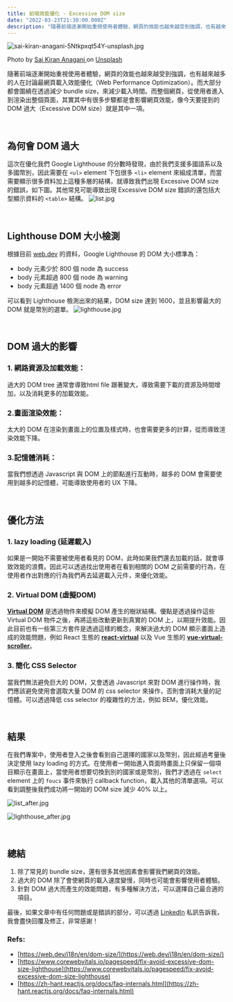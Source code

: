 ```yaml
---
title: 前端效能優化 - Excessive DOM size
date: "2022-03-23T21:30:00.000Z"
description: "隨著前端逐漸開始重視使用者體驗，網頁的效能也越來越受到強調，也有越來越多的人在討論最網頁載入效能優化（Web Performance Optimization）。而大部分都會圍繞在透過減少 bundle size，來減少載入時間。而整個網頁，從使用者進入到渲染出整個頁面，其實其中有很多步驟都是會影響網頁效能，像 DOM 過大（Excessive DOM size）就是其中一項。"
---
```

![sai-kiran-anagani-5Ntkpxqt54Y-unsplash.jpg](./index.jpg)

Photo by [Sai Kiran Anagani
](https://unsplash.com/@anagani_saikiran) on [Unsplash](https://unsplash.com/photos/5Ntkpxqt54Y)


隨著前端逐漸開始重視使用者體驗，網頁的效能也越來越受到強調，也有越來越多的人在討論最網頁載入效能優化（Web Performance Optimization）。而大部分都會圍繞在透過減少 bundle size，來減少載入時間。而整個網頁，從使用者進入到渲染出整個頁面，其實其中有很多步驟都是會影響網頁效能，像今天要提到的 DOM 過大（Excessive DOM size）就是其中一項。

<br>

## **為何會 DOM 過大**
這次在優化我們 Google Lighthouse 的分數時發現，由於我們支援多國語系以及多國幣別，因此需要在 `<ul>` element 下包很多 `<li>` element 來組成清單，而當需要顯示很多資料加上這種多層的結構，就導致我們出現 Excessive DOM size 的錯誤，如下圖。其他常見可能導致出現 Excessive DOM size 錯誤的還包括大型顯示資料的 `<table>` 結構。
![list.jpg](./list.png)

<br>

## **Lighthouse DOM 大小檢測**
根據目前 [web.dev](https://web.dev/i18n/en/dom-size/) 的資料，Google Lighthouse 的 DOM 大小標準為：

- body 元素少於 800 個 node 為 success
- body 元素超過 800 個 node 為 warning
- body 元素超過 1400 個 node 為 error

可以看到 Lighthouse 檢測出來的結果，DOM size 達到 1600，並且影響最大的 DOM 就是幣別的選單。
![lighthouse.jpg](./lighthouse.png)

<br>

## **DOM 過大的影響**
### 1. 網路資源及加載效能：
過大的 DOM tree 通常會導致html file 跟著變大，導致需要下載的資源及時間增加，以及消耗更多的加載效能。

### 2.畫面渲染效能：
太大的 DOM 在渲染到畫面上的位置及樣式時，也會需要更多的計算，從而導致渲染效能下降。

### 3.記憶體消耗：
當我們想透過 Javascript 與 DOM 上的節點進行互動時，越多的 DOM 會需要使用到越多的記憶體，可能導致使用者的 UX 下降。

<br>

## 優化方法
### 1. lazy loading (延遲載入)

如果是一開始不需要被使用者看見的 DOM，此時如果我們還去加載的話，就會導致效能的浪費。因此可以透過找出使用者在看到相關的 DOM 之前需要的行為，在使用者作出對應的行為我們再去延遲載入元件，來優化效能。

### 2. Virtual DOM (虛擬DOM)

[**Virtual DOM**](https://zh-hant.reactjs.org/docs/faq-internals.html) 是透過物件來模擬 DOM 產生的樹狀結構。優點是透過操作這些 Virtual DOM 物件之後，再將這些改動更新到真實的 DOM 上，以期提升效能。因此目前也有一些第三方套件是透過這樣的概念，來解決過大的 DOM 顯示畫面上造成的效能問題，例如 React 生態的 [**react-virtual**](https://www.npmjs.com/package/react-virtual) 以及 Vue 生態的 [**vue-virtual-scroller**](https://www.npmjs.com/package/vue-virtual-scroller)。

### 3. 簡化 CSS Selector

當我們無法避免巨大的 DOM，又會透過 Javascript 來對 DOM 進行操作時，我們應該避免使用會選取大量 DOM 的 css selector  來操作，否則會消耗大量的記憶體。可以透過降低 css selector 的複雜性的方法，例如 BEM，優化效能。

<br>

## 結果
在我們專案中，使用者登入之後會看到自己選擇的國家以及幣別，因此經過考量後決定使用 lazy loading 的方式。在使用者一開始進入頁面時畫面上只保留一個項目顯示在畫面上，當使用者想要切換到別的國家或是幣別，我們才透過在 `select` element 上的 `foucs` 事件來執行 callback function，載入其他的清單選項。可以看到調整後我們成功將一開始的 DOM size 減少 40% 以上。

![list_after.jpg](./list_after.png)

![lighthouse_after.jpg](./lighthouse_after.png)

<br>

## 總結

1. 除了常見的 bundle size，還有很多其他因素會影響我們網頁的效能。
2. 過大的 DOM 除了會使網頁的載入速度變慢，同時也可能會影響使用者體驗。
3. 針對 DOM 過大而產生的效能問題，有多種解決方法，可以選擇自己最合適的項目。

最後，如果文章中有任何問題或是錯誤的部分，可以透過 [LinkedIn](https://www.linkedin.com/in/yu-hsiang-wang/) 私訊告訴我，我會盡快回覆及修正，非常感謝！

### Refs:

- [https://web.dev/i18n/en/dom-size/](https://web.dev/i18n/en/dom-size/)
- [https://www.corewebvitals.io/pagespeed/fix-avoid-excessive-dom-size-lighthouse](https://www.corewebvitals.io/pagespeed/fix-avoid-excessive-dom-size-lighthouse)
- [https://zh-hant.reactjs.org/docs/faq-internals.html](https://zh-hant.reactjs.org/docs/faq-internals.html)